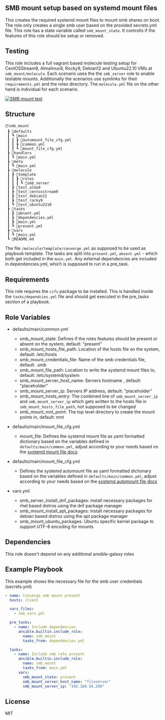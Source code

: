 SMB mount setup based on systemd mount files
--------------------------------------------

This creates the required systemd mount files to mount smb shares on boot.
The role only creates a single smb user based on the provided secrets.yml file.
This role has a state variable called `smb_mount_state`. It controlls if the features of this role should be setup or removed.

Testing
-------

This role includes a full vagrant based molecule testing setup for CentOSStream9, Almalinux9, Rocky9, Debian12 and Ubuntu22.10 VMs at `smb_mount/molecule`. Each scenario uses the the `smb_server` role to enable testable mounts. Additionally the scenarios use symlinks for their `requirements.yml` and the roles directory. The `molecule.yml` file on the other hand is individual for each scenario. 

[![SMB mount test](https://github.com/philnewm/setup_automation/actions/workflows/smb-tdd.yml/badge.svg?branch=smb-tdd&event=push)](https://github.com/philnewm/setup_automation/actions/workflows/smb-tdd.yml)

Structure
---------
```
📦smb_mount
 ┣ 📂defaults
 ┃ ┗ 📂main
 ┃ ┃ ┣ 📜automount_file_cfg.yml
 ┃ ┃ ┣ 📜common.yml
 ┃ ┃ ┗ 📜mount_file_cfg.yml
 ┣ 📂handlers
 ┃ ┗ 📜main.yml
 ┣ 📂meta
 ┃ ┗ 📜main.yml
 ┣ 📂molecule
 ┃ ┣ 📂template
 ┃ ┃ ┣ 📂roles
 ┃ ┃ ┃ ┗ 📂smb_server
 ┃ ┣ 📂test_alma9
 ┃ ┣ 📂test_centosstream9
 ┃ ┣ 📂test_debian12
 ┃ ┣ 📂test_rocky9
 ┃ ┗ 📂test_ubuntu2210
 ┣ 📂tasks
 ┃ ┣ 📜absent.yml
 ┃ ┣ 📜dependencies.yml
 ┃ ┣ 📜main.yml
 ┃ ┗ 📜present.yml
 ┣ 📂vars
 ┃ ┗ 📜main.yml
 ┗ 📜README.md
```

The file `/molecule/template/converge.yml` as supposed to be used as playbook template. The tasks are split into `present.yml`, `absent.yml` - which both get included in the `main.yml`. Any external dependencies are included in dependencies.yml, which is supposed to run in a pre_task.

Requirements
------------

This role requires the `cifs` package to be installed.
This is handled inside the `tasks/dependcies.yml` file and should get executed in the pre_tasks section of a playbook.

Role Variables
--------------

- defaults/main/common.yml
  - smb_mount_state: Defines if the roles features should be present or absent on the system, default: "present"
  - smb_mount_hosts_file_path: Location of the hosts file on the system, default: /etc/hosts
  - smb_mount_credentials_file: Name of the smb credentials file, default: .smb
  - smb_mount_file_path: Location to write the systemd mount files to, default: /etc/systemd/system
  - smb_mount_server_host_name: Servers hostname , default: "placeholder"
  - smb_mount_server_ip: Servers IP address, default: "placeholder"
  - smb_mount_hosts_entry: The combined line of `smb_mount_server_ip` and `smb_mount_server_ip` which gets written to the hosts file in `smb_mount_hosts_file_path`, not supposed to be changed
  - smb_mount_mnt_point: The top level directory to create the mount points in, default: mnt
- defaults/main/mount_file_cfg.yml
  - mount_file: Defines the systemd mount file as yaml formatted dictionary based on the variables defined in `defaults/main/common.yml`, adjust according to your needs based on the [systemd mount file docs](https://www.freedesktop.org/software/systemd/man/latest/systemd.mount.html)
- defaults/main/mount_file_cfg.yml
  - Defines the systemd automount file as yaml formatted dictionary based on the variables defined in `defaults/main/common.yml`, adjust according to your needs based on the [systemd automount file docs](https://www.freedesktop.org/software/systemd/man/latest/systemd.automount.html)

- vars.yml
  - smb_server_install_dnf_packages: install necessary packages for rhel based distros using the dnf package manager
  - smb_mount_install_apt_packages: install necessary packages for debian based distros using the apt package manager
  - smb_mount_ubuntu_packages: Ubuntu specific kernel package to support UTF-8 encoding for mounts

Dependencies
------------

This role doesn't depend on any additional ansible-galaxy roles

Example Playbook
----------------

This example shows the necessary file for the smb user credentials (secrets.yml)

```yaml
- name: Converge smb mount present
  hosts: client

  vars_files:
    - smb_vars.yml

  pre_tasks:
    - name: Include dependencies
      ansible.builtin.include_role:
        name: smb_mount
        tasks_from: dependencies.yml

  tasks:
    - name: Include smb role present
      ansible.builtin.include_role:
        name: smb_mount
        tasks_from: main.yml
      vars:
        smb_mount_state: present
        smb_mount_server_host_name: "fileserver"
        smb_mount_server_ip: "192.168.56.200"
```

License
-------

MIT
